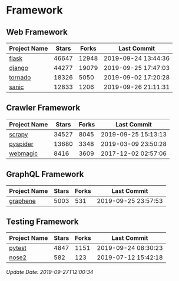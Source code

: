 # Framework

## Web Framework

| Project Name | Stars | Forks | Last Commit |
| ------------ | ----- | ----- | ----------- |
| [flask](https://github.com/pallets/flask) | 46647 | 12948 | 2019-09-24 13:44:36 |
| [django](https://github.com/django/django) | 44277 | 19079 | 2019-09-25 17:47:03 |
| [tornado](https://github.com/tornadoweb/tornado) | 18326 | 5050 | 2019-09-02 17:20:28 |
| [sanic](https://github.com/huge-success/sanic) | 12833 | 1206 | 2019-09-26 21:11:31 |

## Crawler Framework

| Project Name | Stars | Forks | Last Commit |
| ------------ | ----- | ----- | ----------- |
| [scrapy](https://github.com/scrapy/scrapy) | 34527 | 8045 | 2019-09-25 15:13:13 |
| [pyspider](https://github.com/binux/pyspider) | 13680 | 3348 | 2019-03-09 23:50:28 |
| [webmagic](https://github.com/code4craft/webmagic) | 8416 | 3609 | 2017-12-02 02:57:06 |

## GraphQL Framework

| Project Name | Stars | Forks | Last Commit |
| ------------ | ----- | ----- | ----------- |
| [graphene](https://github.com/graphql-python/graphene) | 5003 | 531 | 2019-09-25 23:57:53 |

## Testing Framework

| Project Name | Stars | Forks | Last Commit |
| ------------ | ----- | ----- | ----------- |
| [pytest](https://github.com/pytest-dev/pytest) | 4847 | 1151 | 2019-09-24 08:30:23 |
| [nose2](https://github.com/nose-devs/nose2) | 582 | 123 | 2019-07-12 15:42:18 |

*Update Date: 2019-09-27T12:00:34*